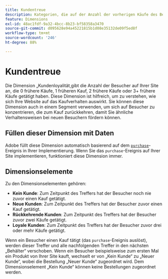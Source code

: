 ```yaml
---
title: Kundentreue
description: Kategorien, die auf der Anzahl der vorherigen Käufe des Besuchers basieren.
feature: Dimensions
exl-id: 48ac1fdf-9a32-4bcc-8b23-bf58358a3470
source-git-commit: d095628e94a45221815b1d08e35132de09f5ed8f
workflow-type: tm+mt
source-wordcount: '246'
ht-degree: 88%

---
```


# Kundentreue

Die Dimension „Kundenloyalität[ ](overview.md) gibt die Anzahl der Besucher auf Ihrer Site an, die 0 frühere Käufe, 1 früheren Kauf, 2 frühere Käufe oder 3+ frühere Käufe getätigt haben. Diese Dimension ist hilfreich, um zu verstehen, wie sich Ihre Website auf das Kaufverhalten auswirkt. Sie können diese Dimension auch in einem Segment verwenden, um sich auf Besucher zu konzentrieren, die zum Kauf zurückkehren, damit Sie ähnliche Verhaltensweisen bei neuen Besuchern fördern können.

## Füllen dieser Dimension mit Daten

Adobe füllt diese Dimension automatisch basierend auf dem [`purchase`](/help/implement/vars/page-vars/events/event-purchase.md)-Ereignis in Ihrer Implementierung. Wenn Sie das `purchase`-Ereignis auf Ihrer Site implementieren, funktioniert diese Dimension immer.

## Dimensionselemente

Zu den Dimensionselementen gehören:

* **Kein Kunde**: Zum Zeitpunkt des Treffers hat der Besucher noch nie zuvor einen Kauf getätigt.
* **Neue Kunden**: Zum Zeitpunkt des Treffers hat der Besucher zuvor einen Kauf getätigt.
* **Rückkehrende Kunden**: Zum Zeitpunkt des Treffers hat der Besucher zuvor zwei Käufe getätigt.
* **Loyale Kunden**: Zum Zeitpunkt des Treffers hat der Besucher zuvor drei oder mehr Käufe getätigt.

Wenn ein Besucher einen Kauf tätigt (das `purchase`-Ereignis auslöst), werden dieser Treffer und alle nachfolgenden Treffer in den nächsten „Behälter“ verschoben. Wenn ein Besucher beispielsweise zum ersten Mal ein Produkt von Ihrer Site kauft, wechselt er von „Kein Kunde“ zu „Neuer Kunde“, wobei die Bestellung „Neuer Kunde“ zugeordnet wird. Dem Dimensionselement „Kein Kunde“ können keine Bestellungen zugeordnet werden.
